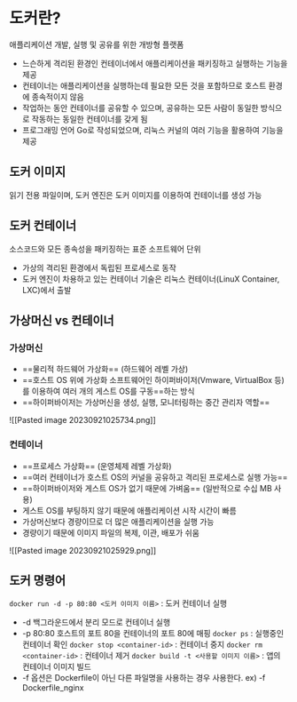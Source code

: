 # 도커란?
애플리케이션 개발, 실행 및 공유를 위한 개방형 플랫폼
- 느슨하게 격리된 환경인 컨테이너에서 애플리케이션을 패키징하고 실행하는 기능을 제공
- 컨테이너는 애플리케이션을 실행하는데 필요한 모든 것을 포함하므로 호스트 환경에 종속적이지 않음
- 작업하는 동안 컨테이너를 공유할 수 있으며, 공유하는 모든 사람이 동일한 방식으로 작동하는 동일한 컨테이너를 갖게 됨
- 프로그래밍 언어 Go로 작성되었으며, 리눅스 커널의 여러 기능을 활용하여 기능을 제공


## 도커 이미지
읽기 전용 파일이며, 도커 엔진은 도커 이미지를 이용하여 컨테이너를 생성 가능
## 도커 컨테이너
소스코드와 모든 종속성을 패키징하는 표준 소프트웨어 단위

- 가상의 격리된 환경에서 독립된 프로세스로 동작
- 도커 엔진이 차용하고 있는 컨테이너 기술은 리눅스 컨테이너(LinuX Container, LXC)에서 출발

## 가상머신 vs 컨테이너

### 가상머신

- ==물리적 하드웨어 가상화== (하드웨어 레벨 가상)
- ==호스트 OS 위에 가상화 소프트웨어인 하이퍼바이저(Vmware, VirtualBox 등)를 이용하여 여러 개의 게스트 OS를 구동==하는 방식
- ==하이퍼바이저는 가상머신을 생성, 실행, 모니터링하는 중간 관리자 역할==

![[Pasted image 20230921025734.png]]

### 컨테이너
- ==프로세스 가상화== (운영체제 레벨 가상화) 
- ==여러 컨테이너가 호스트 OS의 커널을 공유하고 격리된 프로세스로 실행 가능== 
- ==하이퍼바이저와 게스트 OS가 없기 때문에 가벼움== (일반적으로 수십 MB 사용)
- 게스트 OS를 부팅하지 않기 때문에 애플리케이션 시작 시간이 빠름 
-  가상머신보다 경량이므로 더 많은 애플리케이션을 실행 가능 
-  경량이기 때문에 이미지 파일의 복제, 이관, 배포가 쉬움

![[Pasted image 20230921025929.png]]

## 도커 명령어
`docker run -d -p 80:80 <도커 이미지 이름>` : 도커 컨테이너 실행
- -d 백그라운드에서 분리 모드로 컨테이너 실행
- -p 80:80 호스트의 포트 80을 컨테이너의 포트 80에 매핑
`docker ps` : 실행중인 컨테이너 확인
`docker stop <container-id>` : 컨테이너 중지
`docker rm <container-id>` : 컨테이너 제거
`docker build -t <사용할 이미지 이름>` : 앱의 컨테이너 이미지 빌드
- -f 옵션은 Dockerfile이 아닌 다른 파일명을 사용하는 경우 사용한다. ex) -f Dockerfile_nginx



